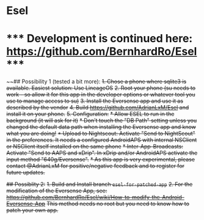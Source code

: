 # Esel

# *** Development is continued here: https://github.com/BernhardRo/Esel ***


~~## Possibility 1 (tested a bit more):
~~1. Chose a phone where sqlite3 is available. Easiest solution: Use LineageOS~~ 
~~2. Root your phone (su needs to work - so allow it for this app in the developer options or whatever tool you use to manage access to su)~~ 
~~3. Install the Eversense app and use it as described by the vendor~~
~~4. Build https://github.com/AdrianLxM/Esel and install it on your phone.~~
~~5. Configuration:~~
  ~~* Allow ESEL to run in the background (it will ask for it)~~
  ~~* Don't touch the "DB Path" setting unless you changed the default data path when installing the Eversense app and know what you are doing!~~
  ~~* Upload to Nightscout: Activate "Send to NightScout" in the preferences. It needs a configured AndroidAPS with internal NSClient or NSClient itself installed on the same phone~~
  ~~* Inter-App-Broadcasts: Activate "Send to AAPS and xDrip". In xDrip and/or AndroidAPS activate the input method "640g/Eversense".~~
  ~~* As this app is very experimental, please contact @AdrianLxM for positive/negative feedback and to register for future updates.~~
  
~~## Possiblity 2:~~
~~1. Build and Install branch `esel-for-patched-app`~~
~~2. For the modification of the Eversense App, see: https://github.com/BernhardRo/Esel/wiki/How-to-modify-the-Android-Eversense-App~~
~~This method needs no root but you need to know how to patch your own app.~~ 

